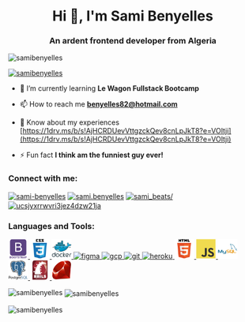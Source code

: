 <h1 align="center">Hi 👋, I'm Sami Benyelles</h1>
<h3 align="center">An ardent frontend developer from Algeria</h3>

<p align="left"> <img src="https://komarev.com/ghpvc/?username=samibenyelles&label=Profile%20views&color=0e75b6&style=flat" alt="samibenyelles" /> </p>

<p align="left"> <a href="https://github.com/ryo-ma/github-profile-trophy"><img src="https://github-profile-trophy.vercel.app/?username=samibenyelles" alt="samibenyelles" /></a> </p>

- 🌱 I’m currently learning **Le Wagon Fullstack Bootcamp**

- 📫 How to reach me **benyelles82@hotmail.com**

- 📄 Know about my experiences [https://1drv.ms/b/s!AjHCRDUevVttgzckQev8cnLpJkT8?e=VOItji](https://1drv.ms/b/s!AjHCRDUevVttgzckQev8cnLpJkT8?e=VOItji)

- ⚡ Fun fact **I think am the funniest guy ever!**

<h3 align="left">Connect with me:</h3>
<p align="left">
<a href="https://linkedin.com/in/sami-benyelles" target="blank"><img align="center" src="https://raw.githubusercontent.com/rahuldkjain/github-profile-readme-generator/master/src/images/icons/Social/linked-in-alt.svg" alt="sami-benyelles" height="30" width="40" /></a>
<a href="https://fb.com/sami.benyelles" target="blank"><img align="center" src="https://raw.githubusercontent.com/rahuldkjain/github-profile-readme-generator/master/src/images/icons/Social/facebook.svg" alt="sami.benyelles" height="30" width="40" /></a>
<a href="https://instagram.com/sami_beats/" target="blank"><img align="center" src="https://raw.githubusercontent.com/rahuldkjain/github-profile-readme-generator/master/src/images/icons/Social/instagram.svg" alt="sami_beats/" height="30" width="40" /></a>
<a href="https://www.youtube.com/channel/UCSJyXrRwvrI3jEz4dzw21JA" target="blank"><img align="center" src="https://raw.githubusercontent.com/rahuldkjain/github-profile-readme-generator/master/src/images/icons/Social/youtube.svg" alt="ucsjyxrrwvri3jez4dzw21ja" height="30" width="40" /></a>
</p>

<h3 align="left">Languages and Tools:</h3>
<p align="left"> <a href="https://getbootstrap.com" target="_blank" rel="noreferrer"> <img src="https://raw.githubusercontent.com/devicons/devicon/master/icons/bootstrap/bootstrap-plain-wordmark.svg" alt="bootstrap" width="40" height="40"/> </a> <a href="https://www.w3schools.com/css/" target="_blank" rel="noreferrer"> <img src="https://raw.githubusercontent.com/devicons/devicon/master/icons/css3/css3-original-wordmark.svg" alt="css3" width="40" height="40"/> </a> <a href="https://www.docker.com/" target="_blank" rel="noreferrer"> <img src="https://raw.githubusercontent.com/devicons/devicon/master/icons/docker/docker-original-wordmark.svg" alt="docker" width="40" height="40"/> </a> <a href="https://www.figma.com/" target="_blank" rel="noreferrer"> <img src="https://www.vectorlogo.zone/logos/figma/figma-icon.svg" alt="figma" width="40" height="40"/> </a> <a href="https://cloud.google.com" target="_blank" rel="noreferrer"> <img src="https://www.vectorlogo.zone/logos/google_cloud/google_cloud-icon.svg" alt="gcp" width="40" height="40"/> </a> <a href="https://git-scm.com/" target="_blank" rel="noreferrer"> <img src="https://www.vectorlogo.zone/logos/git-scm/git-scm-icon.svg" alt="git" width="40" height="40"/> </a> <a href="https://heroku.com" target="_blank" rel="noreferrer"> <img src="https://www.vectorlogo.zone/logos/heroku/heroku-icon.svg" alt="heroku" width="40" height="40"/> </a> <a href="https://www.w3.org/html/" target="_blank" rel="noreferrer"> <img src="https://raw.githubusercontent.com/devicons/devicon/master/icons/html5/html5-original-wordmark.svg" alt="html5" width="40" height="40"/> </a> <a href="https://developer.mozilla.org/en-US/docs/Web/JavaScript" target="_blank" rel="noreferrer"> <img src="https://raw.githubusercontent.com/devicons/devicon/master/icons/javascript/javascript-original.svg" alt="javascript" width="40" height="40"/> </a> <a href="https://www.mysql.com/" target="_blank" rel="noreferrer"> <img src="https://raw.githubusercontent.com/devicons/devicon/master/icons/mysql/mysql-original-wordmark.svg" alt="mysql" width="40" height="40"/> </a> <a href="https://www.postgresql.org" target="_blank" rel="noreferrer"> <img src="https://raw.githubusercontent.com/devicons/devicon/master/icons/postgresql/postgresql-original-wordmark.svg" alt="postgresql" width="40" height="40"/> </a> <a href="https://rubyonrails.org" target="_blank" rel="noreferrer"> <img src="https://raw.githubusercontent.com/devicons/devicon/master/icons/rails/rails-original-wordmark.svg" alt="rails" width="40" height="40"/> </a> <a href="https://www.ruby-lang.org/en/" target="_blank" rel="noreferrer"> <img src="https://raw.githubusercontent.com/devicons/devicon/master/icons/ruby/ruby-original.svg" alt="ruby" width="40" height="40"/> </a> </p>

<p><img align="left" src="https://github-readme-stats.vercel.app/api/top-langs?username=samibenyelles&show_icons=true&locale=en&layout=compact" alt="samibenyelles" /></p>

<p>&nbsp;<img align="center" src="https://github-readme-stats.vercel.app/api?username=samibenyelles&show_icons=true&locale=en" alt="samibenyelles" /></p>

<p><img align="center" src="https://github-readme-streak-stats.herokuapp.com/?user=samibenyelles&" alt="samibenyelles" /></p>

